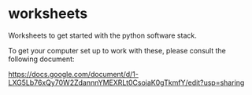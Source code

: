 # worksheets
Worksheets to get started with the python software stack.

To get your computer set up to work with these, please consult the following document:

https://docs.google.com/document/d/1-LXG5Lb76xQy70W2ZdannnYMEXRLt0CsoiaK0gTkmfY/edit?usp=sharing
